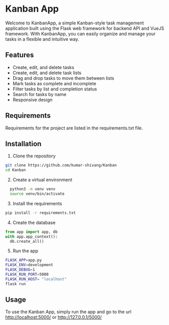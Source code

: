<!--- This file creates a README.md file for the project. -->
<!--- This file is part of the project. -->
# Kanban App

Welcome to KanbanApp, a simple Kanban-style task management application built using the Flask web framework for backend API and VueJS framework. With KanbanApp, you can easily organize and manage your tasks in a flexible and intuitive way.

## Features

* Create, edit, and delete tasks
* Create, edit, and delete task lists
* Drag and drop tasks to move them between lists
* Mark tasks as complete and incomplete
* Filter tasks by list and completion status
* Search for tasks by name
* Responsive design

## Requirements

Requirements for the project are listed in the requirements.txt file.

## Installation

1. Clone the repository

  ```bash
  git clone https://github.com/kumar-shivang/Kanban
  cd Kanban
  ```

2. Create a virtual environment

  ```bash
    python3 -m venv venv 
    source venv/bin/activate
  ```

3. Install the requirements
  
  ```bash
  pip install -r requirements.txt
  ```

4. Create the database
  
  ```python
from app import app, db
with app.app_context():
    db.create_all()
  
  ```

5. Run the app
  
  ```bash
  FLASK_APP=app.py
  FLASK_ENV=development
  FLASK_DEBUG=1
  FLASK_RUN_PORT=5000
  FLASK_RUN_HOST= "localhost"
  flask run
  ```

## Usage

To use the Kanban App, simply run the app and go to the url <http://localhost:5000/> or <http://127.0.0.1/5000/>
